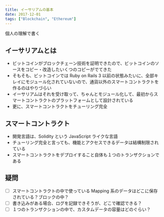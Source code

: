 ```yaml
---
title: イーサリアムの基本
date: 2017-12-01
tags: ["Blockchain", "Ethereum"]
---
```


個人の理解で書く



<!--truncate-->

## イーサリアムとは
- ビットコインがブロックチェーン技術を証明できたので、ビットコインのソースをコピー・改造したいくつのコピーがでてきた
- そもそも、ビットコインでは Ruby on Rails 3 以前の状態みたいに、全部キレイにモジュール化されていないので、通貨以外のスマートコントラクトを作るのはやりづらい
- イーサリアムはそれを受け取って、ちゃんとモジュール化して、最初からスマートコントラクトのプラットフォームとして設計されている
- 更に、スマートコントラクトをチューリング完全

## スマートコントラクト
- 開発言語は、Solidity という JavaScript ライクな言語
- チューリング完全と言っても、機能とアクセスできるデータは結構制限されている
- スマートコントラクトをデプロイすること自体も１つのトランザクションである

## 疑問
- [ ] スマートコントラクトの中で使っている Mapping 系のデータはどこに保存されている？ブロックの中？
- [ ] 書き込みがある場合、ログを記録できそうが、どこで確認できる？
- [ ] １つのトランザクションの中で、カスタムデータの容量はどのぐらい？
